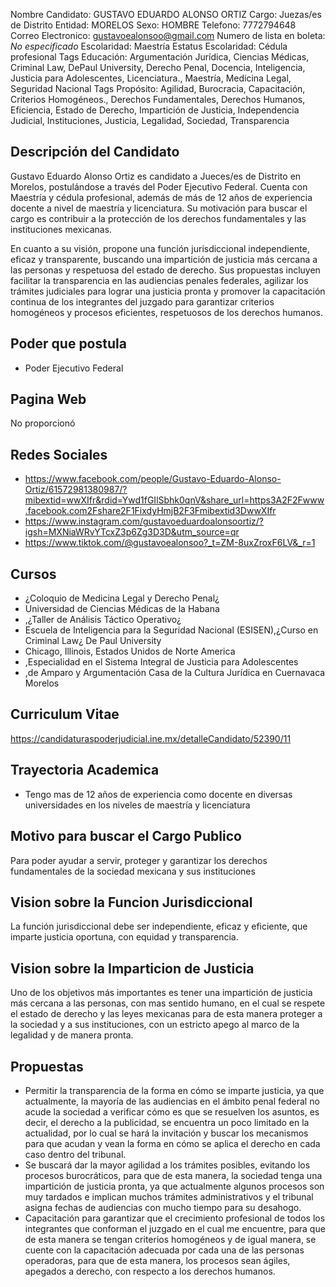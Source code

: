Nombre Candidato: GUSTAVO EDUARDO ALONSO ORTIZ
Cargo: Juezas/es de Distrito
Entidad: MORELOS
Sexo: HOMBRE
Telefono: 7772794648
Correo Electronico: gustavoealonsoo@gmail.com
Numero de lista en boleta: *No especificado*
Escolaridad: Maestría
Estatus Escolaridad: Cédula profesional
Tags Educación: Argumentación Jurídica, Ciencias Médicas, Criminal Law, DePaul University, Derecho Penal, Docencia, Inteligencia, Justicia para Adolescentes, Licenciatura., Maestría, Medicina Legal, Seguridad Nacional
Tags Propósito: Agilidad, Burocracia, Capacitación, Criterios Homogéneos., Derechos Fundamentales, Derechos Humanos, Eficiencia, Estado de Derecho, Impartición de Justicia, Independencia Judicial, Instituciones, Justicia, Legalidad, Sociedad, Transparencia


## Descripción del Candidato 

Gustavo Eduardo Alonso Ortiz es candidato a Jueces/es de Distrito en Morelos, postulándose a través del Poder Ejecutivo Federal. Cuenta con Maestría y cédula profesional, además de más de 12 años de experiencia docente a nivel de maestría y licenciatura. Su motivación para buscar el cargo es contribuir a la protección de los derechos fundamentales y las instituciones mexicanas.

En cuanto a su visión, propone una función jurisdiccional independiente, eficaz y transparente, buscando una impartición de justicia más cercana a las personas y respetuosa del estado de derecho. Sus propuestas incluyen facilitar la transparencia en las audiencias penales federales, agilizar los trámites judiciales para lograr una justicia pronta y promover la capacitación continua de los integrantes del juzgado para garantizar criterios homogéneos y procesos eficientes, respetuosos de los derechos humanos.


## Poder que postula

- Poder Ejecutivo Federal


## Pagina Web

No proporcionó


## Redes Sociales

- https://www.facebook.com/people/Gustavo-Eduardo-Alonso-Ortiz/61572981380987/?mibextid=wwXIfr&rdid=Ywd1fGIlSbhk0qnV&share_url=https3A2F2Fwww.facebook.com2Fshare2F1FixdyHmjB2F3Fmibextid3DwwXIfr
- https://www.instagram.com/gustavoeduardoalonsoortiz/?igsh=MXNiaWRvYTcxZ3p6Zg3D3D&utm_source=qr
- https://www.tiktok.com/@gustavoealonsoo?_t=ZM-8uxZroxF6LV&_r=1


## Cursos

- ¿Coloquio de Medicina Legal y Derecho Penal¿
- Universidad de Ciencias Médicas de la Habana
- ,¿Taller de Análisis Táctico Operativo¿
- Escuela de Inteligencia para la Seguridad Nacional (ESISEN),¿Curso en Criminal Law¿ De Paul University
- Chicago, Illinois, Estados Unidos de Norte America
- ,Especialidad en el Sistema Integral de Justicia para Adolescentes
- ,de Amparo y Argumentación  Casa de la Cultura Jurídica en Cuernavaca Morelos


## Curriculum Vitae

https://candidaturaspoderjudicial.ine.mx/detalleCandidato/52390/11


## Trayectoria Academica

- Tengo mas de 12 años de experiencia como docente en diversas universidades en los niveles de maestría y licenciatura


## Motivo para buscar el Cargo Publico

Para poder ayudar a servir, proteger y garantizar los derechos fundamentales de la sociedad mexicana y sus instituciones


## Vision sobre la Funcion Jurisdiccional

La función jurisdiccional debe ser independiente, eficaz y eficiente, que imparte justicia oportuna, con equidad y transparencia.


## Vision sobre la Imparticion de Justicia

Uno de los objetivos más importantes es tener una impartición de justicia más cercana a las personas, con mas sentido humano, en el cual se respete el estado de derecho y las leyes mexicanas para de esta manera proteger a la sociedad y a sus instituciones, con un estricto apego al marco de la legalidad y de manera pronta.


## Propuestas

- Permitir la transparencia de la forma en cómo se imparte justicia, ya que actualmente, la mayoría de las audiencias en el ámbito penal federal no acude la sociedad a verificar cómo es que se resuelven los asuntos, es decir, el derecho a la publicidad, se encuentra un poco limitado en la actualidad, por lo cual se hará la invitación y buscar los mecanismos para que acudan y vean la forma en cómo se aplica el derecho en cada caso dentro del tribunal.
- Se buscará dar la mayor agilidad a los trámites posibles, evitando los procesos burocráticos, para que de esta manera, la sociedad tenga una impartición de justicia pronta, ya que actualmente algunos procesos son muy tardados e implican muchos trámites administrativos y el tribunal asigna fechas de audiencias con mucho tiempo para su desahogo.
- Capacitación para garantizar que el crecimiento profesional de todos los integrantes que conforman el juzgado en el cual me encuentre, para que de esta manera se tengan criterios homogéneos y de igual manera, se cuente con la capacitación adecuada por cada una de las personas operadoras, para que de esta manera, los procesos sean ágiles, apegados a derecho, con respecto a los derechos humanos.

